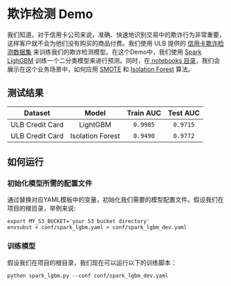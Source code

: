# 欺诈检测 Demo
我们知道，对于信用卡公司来说，准确、快速地识别交易中的欺诈行为非常重要，这样客户就不会为他们没有购买的商品付费。我们使用 ULB 提供的 [信用卡欺诈检测数据集](https://www.kaggle.com/datasets/mlg-ulb/creditcardfraud) 来训练我们的欺诈检测模型。在这个Demo中，我们使用 [Spark LighGBM](https://microsoft.github.io/SynapseML/docs/next/features/lightgbm/LightGBM%20-%20Overview/) 训练一个二分类模型来进行预测。同时，在[ notebooks 目录](./notebooks/)，我们会展示在这个业务场景中，如何应用 [SMOTE](https://imbalanced-learn.org/stable/references/generated/imblearn.over_sampling.SMOTE.html) 和 [Isolation Forest](https://mmlspark.blob.core.windows.net/docs/0.9.1/pyspark/synapse.ml.isolationforest.html) 算法。

## 测试结果

|    Dataset    | Model      |  Train AUC | Test AUC |
|:-------------:|:----------:|:----------:|:--------:|
| ULB Credit Card |  LightGBM  | `0.9985`  | `0.9715` |
| ULB Credit Card |  Isolation Forest  | `0.9490`  | `0.9772` |

## 如何运行
### 初始化模型所需的配置文件
通过替换对应YAML模板中的变量，初始化我们需要的模型配置文件。假设我们在项目的根目录，举例来说:

```shell
export MY_S3_BUCKET='your S3 bucket directory'
envsubst < conf/spark_lgbm.yaml > conf/spark_lgbm_dev.yaml
```

### 训练模型
假设我们在项目的根目录，我们现在可以运行以下的训练脚本：
```shell
python spark_lgbm.py --conf conf/spark_lgbm_dev.yaml
```